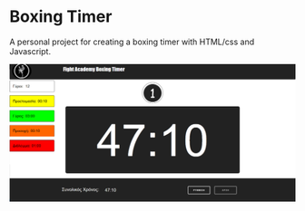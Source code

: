 # Boxing Timer

A personal project for creating a boxing timer with HTML/css and Javascript.

![](boxing_timer.png)
